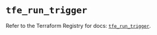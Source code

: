# `tfe_run_trigger`

Refer to the Terraform Registry for docs: [`tfe_run_trigger`](https://registry.terraform.io/providers/hashicorp/tfe/0.54.0/docs/resources/run_trigger).

